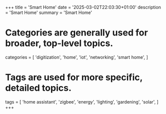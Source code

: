 +++
title = 'Smart Home'
date = '2025-03-02T22:03:30+01:00'
description = 'Smart Home'
summary = 'Smart Home'
# Categories are generally used for broader, top-level topics.
categories = [
 'digitization',
 'home',
 'iot',
 'networking',
 'smart home',
]
# Tags are used for more specific, detailed topics.
tags = [
 'home assistant',
 'zigbee',
 'energy',
 'lighting',
 'gardening',
 'solar',
]
+++
